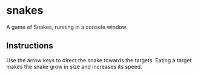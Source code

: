 # snakes
A game of Snakes, running in a console window.

## Instructions
Use the arrow keys to direct the snake towards the targets.
Eating a target makes the snake grow in size and increases its speed.

